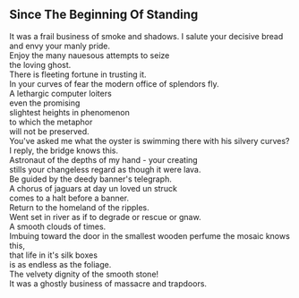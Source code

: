 Since The Beginning Of Standing
-------------------------------
It was a frail business of smoke and shadows. I salute your decisive bread  
and envy your manly pride.  
Enjoy the many nauesous attempts to seize  
the loving ghost.  
There is fleeting fortune in trusting it.  
In your curves of fear the modern office of splendors fly.  
A lethargic computer loiters  
even the promising  
slightest heights in phenomenon  
to which the metaphor  
will not be preserved.  
You've asked me what the oyster is swimming there with his silvery curves?  
I reply, the bridge knows this.  
Astronaut of the depths of my hand - your creating  
stills your changeless regard as though it were lava.  
Be guided by the deedy banner's telegraph.  
A chorus of jaguars at day un loved un struck  
comes to a halt before a banner.  
Return to the homeland of the ripples.  
Went set in river as if to degrade or rescue or gnaw.  
A smooth clouds of times.  
Imbuing toward the door in the smallest wooden perfume the mosaic knows this,  
that life in it's silk boxes  
is as endless as the foliage.  
The velvety dignity of the smooth stone!  
It was a ghostly business of massacre and trapdoors.  
